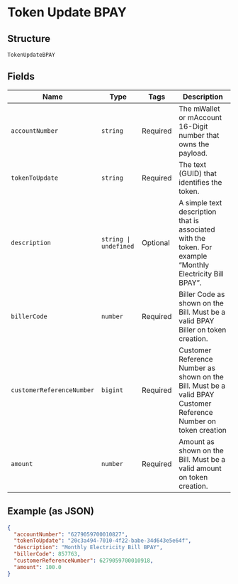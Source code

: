 
# Token Update BPAY

## Structure

`TokenUpdateBPAY`

## Fields

| Name | Type | Tags | Description |
|  --- | --- | --- | --- |
| `accountNumber` | `string` | Required | The mWallet or mAccount 16-Digit number that owns the payload. |
| `tokenToUpdate` | `string` | Required | The text (GUID) that identifies the token. |
| `description` | `string \| undefined` | Optional | A simple text description that is associated with the token. For example “Monthly Electricity Bill BPAY”. |
| `billerCode` | `number` | Required | Biller Code as shown on the Bill. Must be a valid BPAY Biller on token creation. |
| `customerReferenceNumber` | `bigint` | Required | Customer Reference Number as shown on the Bill. Must be a valid BPAY Customer Reference Number on token creation |
| `amount` | `number` | Required | Amount as shown on the Bill. Must be a valid amount on token creation. |

## Example (as JSON)

```json
{
  "accountNumber": "6279059700010827",
  "tokenToUpdate": "20c3a494-7010-4f22-babe-34d643e5e64f",
  "description": "Monthly Electricity Bill BPAY",
  "billerCode": 857763,
  "customerReferenceNumber": 6279059700010918,
  "amount": 100.0
}
```

